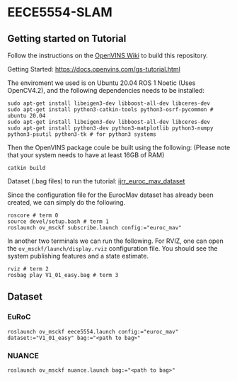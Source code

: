# EECE5554-SLAM

## Getting started on Tutorial

Follow the instructions on the [OpenVINS Wiki](https://docs.openvins.com/gs-installing.html) to build this repository.

Getting Started: https://docs.openvins.com/gs-tutorial.html

The enviroment we used is on Ubuntu 20.04 ROS 1 Noetic (Uses OpenCV4.2), and the following dependencies needs to be installed:

```
sudo apt-get install libeigen3-dev libboost-all-dev libceres-dev
sudo apt-get install python3-catkin-tools python3-osrf-pycommon # ubuntu 20.04
sudo apt-get install libeigen3-dev libboost-all-dev libceres-dev
sudo apt-get install python3-dev python3-matplotlib python3-numpy python3-psutil python3-tk # for python3 systems

```

Then the OpenVINS package coule be built using the following: (Please note that your system needs to have at least 16GB of RAM)

```
catkin build
```

Dataset (.bag files) to run the tutorial: [ijrr_euroc_mav_dataset](http://robotics.ethz.ch/~asl-datasets/ijrr_euroc_mav_dataset/vicon_room1/)

Since the configuration file for the EurocMav dataset has already been created, we can simply do the following. 

```
roscore # term 0
source devel/setup.bash # term 1
roslaunch ov_msckf subscribe.launch config:="euroc_mav"
```

In another two terminals we can run the following. For RVIZ, one can open the `ov_msckf/launch/display.rviz` configuration file. You should see the system publishing features and a state estimate.

```
rviz # term 2
rosbag play V1_01_easy.bag # term 3

```

## Dataset

### EuRoC

```
roslaunch ov_msckf eece5554.launch config:="euroc_mav" dataset:="V1_01_easy" bag:="<path to bag>"
```

### NUANCE
```
roslaunch ov_msckf nuance.launch bag:="<path to bag>"
```


